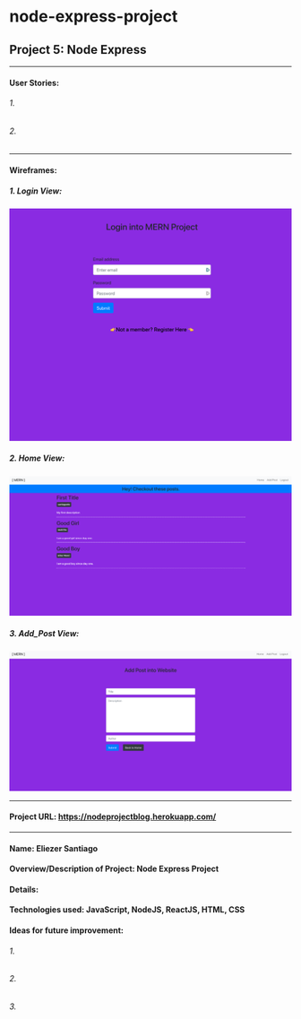 # node-express-project
## Project 5: Node Express
____________________________________________
#### User Stories:
###### 1. 

###### 2. 

____________________________________________

#### Wireframes:
##### 1. Login View:
![](client/src/images/login.png)
##### 2. Home View:
![](client/src/images/home.png)
##### 3. Add_Post View:
![](client/src/images/add_post.png)


____________________________________________

#### Project URL: https://nodeprojectblog.herokuapp.com/

____________________________________________

#### Name: Eliezer Santiago
#### Overview/Description of Project: Node Express Project
#### Details:
#### Technologies used: JavaScript, NodeJS, ReactJS, HTML, CSS
#### Ideas for future improvement:
###### 1. 
###### 2.
###### 3.
